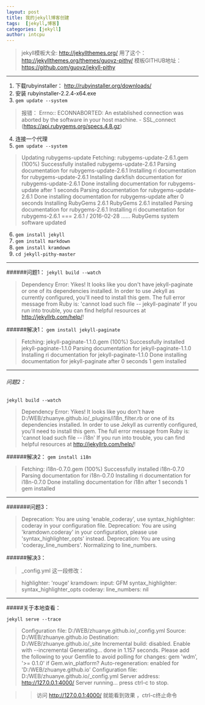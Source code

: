 ```yaml
---
layout: post
title: 我的jekyll博客创建
tags:  [jekyll,博客]
categories: [jekyll]
author: intcpu
---
```


>jekyll模板大全: http://jekyllthemes.org/ 
>用了这个： http://jekyllthemes.org/themes/guovz-pithy/ 
>模板GITHUB地址：https://github.com/guovz/jekyll-pithy 

***

1. 下载rubyinstaller： http://rubyinstaller.org/downloads/
2. 安装 rubyinstaller-2.2.4-x64.exe
3. `gem update --system` 
> 报错： 
> Errno:: ECONNABORTED: An established connection was aborted by the software in your host machine. - SSL_connect (https://api.rubygems.org/specs.4.8.gz)

4. 连接一个代理
5. `gem update --system`

> Updating rubygems-update
> Fetching: rubygems-update-2.6.1.gem (100%)
> Successfully installed rubygems-update-2.6.1
> Parsing documentation for rubygems-update-2.6.1
> Installing ri documentation for rubygems-update-2.6.1
> Installing darkfish documentation for rubygems-update-2.6.1
> Done installing documentation for rubygems-update after 1 seconds
> Parsing documentation for rubygems-update-2.6.1
> Done installing documentation for rubygems-update after 0 seconds
> Installing RubyGems 2.6.1
> RubyGems 2.6.1 installed
> Parsing documentation for rubygems-2.6.1
> Installing ri documentation for rubygems-2.6.1
>  === 2.6.1 / 2016-02-28
>  ......
>  RubyGems system software updated
 
6. `gem install jekyll`
7. `gem install markdown`
8. `gem install kramdown`
10. `cd jekyll-pithy-master`

***

######问题1：
 `jekyll build --watch`
 
> Dependency Error: Yikes! It looks like you don't have jekyll-paginate or one of its dependencies installed. In order to use Jekyll as currently configured, you'll need to install this gem. The full error message from Ruby is: 'cannot load such file -- jekyll-paginate' If you run into trouble, you can find helpful resources at http://jekyllrb.com/help/!

######解决1：
`gem install jekyll-paginate`

>Fetching: jekyll-paginate-1.1.0.gem (100%)
> Successfully installed jekyll-paginate-1.1.0
> Parsing documentation for jekyll-paginate-1.1.0
> Installing ri documentation for jekyll-paginate-1.1.0
> Done installing documentation for jekyll-paginate after 0 seconds
> 1 gem installed

***

###### 问题2：
 `jekyll build --watch`
 
> Dependency Error: Yikes! It looks like you don't have D:/WEB/zhuanye.github.io/_plugins/i18n_filter.rb or one of its dependencies installed. In order to use Jekyll as currently configured, you'll need to install this gem. The full error message from Ruby is: 'cannot load such file -- i18n' If you run into trouble, you can find helpful resources at http://jekyllrb.com/help/!

######解决2：
`gem install i18n`

> Fetching: i18n-0.7.0.gem (100%)
> Successfully installed i18n-0.7.0
> Parsing documentation for i18n-0.7.0
> Installing ri documentation for i18n-0.7.0
> Done installing documentation for i18n after 1 seconds
> 1 gem installed

***

#######问题3：
> Deprecation: You are using 'enable_coderay', use syntax_highlighter: coderay in your configuration file.
> Deprecation: You are using 'kramdown.coderay' in your configuration, please use 'syntax_highlighter_opts' instead.
> Deprecation: You are using 'coderay_line_numbers'. Normalizing to line_numbers.
 
######解决3：
>_config.yml 这一段修改：

> highlighter: 'rouge'
> kramdown:
>   input:  GFM
>   syntax_highlighter: syntax_highlighter_opts
>   coderay:
>     line_numbers:  nil

***

#####关于本地查看：

`jekyll serve --trace`

>Configuration file: D:/WEB/zhuanye.github.io/_config.yml
>            Source: D:/WEB/zhuanye.github.io
>       Destination: D:/WEB/zhuanye.github.io/_site
> Incremental build: disabled. Enable with --incremental
>      Generating...
>                    done in 1.157 seconds.
> Please add the following to your Gemfile to avoid polling for changes:
>    gem 'wdm', '>= 0.1.0' if Gem.win_platform?
> Auto-regeneration: enabled for 'D:/WEB/zhuanye.github.io'
> Configuration file: D:/WEB/zhuanye.github.io/_config.yml
>    Server address: http://127.0.0.1:4000/
>  Server running... press ctrl-c to stop.

>>访问 http://127.0.0.1:4000/ 就能看到效果 ，ctrl-c终止命令